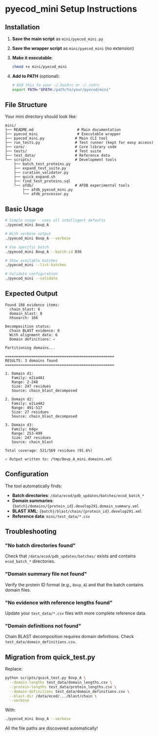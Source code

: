 # pyecod_mini Setup Instructions

## Installation

1. **Save the main script** as `mini/pyecod_mini.py`
2. **Save the wrapper script** as `mini/pyecod_mini` (no extension)
3. **Make it executable**:
   ```bash
   chmod +x mini/pyecod_mini
   ```

4. **Add to PATH** (optional):
   ```bash
   # Add this to your ~/.bashrc or ~/.zshrc
   export PATH="$PATH:/path/to/your/pyecod/mini"
   ```

## File Structure

Your mini directory should look like:
```
mini/
├── README.md                    # Main documentation
├── pyecod_mini                  # Executable wrapper
├── pyecod_mini.py              # Main CLI tool
├── run_tests.py                # Test runner (kept for easy access)
├── core/                       # Core library code
├── tests/                      # Test suite
├── test_data/                  # Reference data
└── scripts/                    # Development tools
    ├── batch_test_proteins.py
    ├── expand_test_suite.py
    ├── curation_validator.py
    ├── quick_expand.sh
    ├── find_test_proteins.sql
    └── afdb/                   # AFDB experimental tools
        ├── afdb_pyecod_mini.py
        └── afdb_processor.py
```

## Basic Usage

```bash
# Simple usage - uses all intelligent defaults
./pyecod_mini 8ovp_A

# With verbose output
./pyecod_mini 8ovp_A --verbose

# Use specific batch
./pyecod_mini 8ovp_A --batch-id 036

# Show available batches
./pyecod_mini --list-batches

# Validate configuration
./pyecod_mini --validate
```

## Expected Output

```
Found 180 evidence items:
  chain_blast: 6
  domain_blast: 8
  hhsearch: 166

Decomposition status:
  Chain BLAST evidence: 6
  With alignment data: 6
  Domain definitions: ✓

Partitioning domains...

==================================================
RESULTS: 3 domains found
==================================================

1. Domain d1:
   Family: e2ia4A1
   Range: 2-248
   Size: 247 residues
   Source: chain_blast_decomposed

2. Domain d2:
   Family: e2ia4A2
   Range: 491-517
   Size: 27 residues
   Source: chain_blast_decomposed

3. Domain d3:
   Family: 6dgv
   Range: 253-499
   Size: 247 residues
   Source: chain_blast

Total coverage: 521/569 residues (91.6%)

✓ Output written to: /tmp/8ovp_A_mini.domains.xml
```

## Configuration

The tool automatically finds:

- **Batch directories**: `/data/ecod/pdb_updates/batches/ecod_batch_*`
- **Domain summaries**: `{batch}/domains/{protein_id}.develop291.domain_summary.xml`
- **BLAST XML**: `{batch}/blast/chain/{protein_id}.develop291.xml`
- **Reference data**: `mini/test_data/*.csv`

## Troubleshooting

### "No batch directories found"
Check that `/data/ecod/pdb_updates/batches/` exists and contains `ecod_batch_*` directories.

### "Domain summary file not found"
Verify the protein ID format (e.g., `8ovp_A`) and that the batch contains domain files.

### "No evidence with reference lengths found"
Update your `test_data/*.csv` files with more complete reference data.

### "Domain definitions not found"
Chain BLAST decomposition requires domain definitions. Check `test_data/domain_definitions.csv`.

## Migration from quick_test.py

Replace:
```bash
python scripts/quick_test.py 8ovp_A \
  --domain-lengths test_data/domain_lengths.csv \
  --protein-lengths test_data/protein_lengths.csv \
  --domain-definitions test_data/domain_definitions.csv \
  --blast-dir /data/ecod/.../blast/chain \
  --verbose
```

With:
```bash
./pyecod_mini 8ovp_A --verbose
```

All the file paths are discovered automatically!
